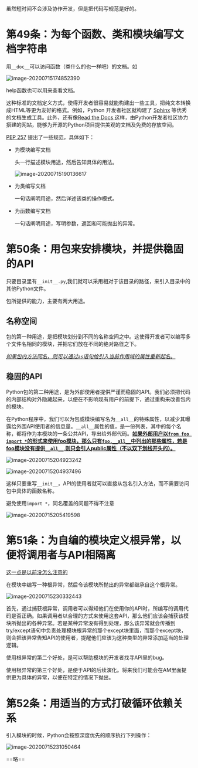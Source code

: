 虽然短时间不会涉及协作开发，但是把代码写规范是好的。

# 第49条：为每个函数、类和模块编写文档字符串

用`__doc__`可以访问函数（类什么的也一样吧）的文档。如

![image-20200715174852390](E:%5CMDNotes%5CEFFECTIVE%20PYTHON%5C%E7%AC%AC%E4%B8%83%E7%AB%A0_%E5%8D%8F%E4%BD%9C%E5%BC%80%E5%8F%91.assets%5Cimage-20200715174852390.png) 

help函数也可以用来查看文档。

这种标准的文档定义方式，使得开发者很容易就能构建出一些工具，把纯文本转换成HTML等更为友好的格式。例如，Python 开发者社区就构建了 <a href='http://sphinx-doc.org/'>Sphinx</a> 等优秀的文档生成工具。此外，还有像<a href='https://readthedocs.org/'>Read the Docs </a> 这样，由Python开发者社区协力搭建的网站，能够为开源的Python项目提供美观的文档及免费的存放空间。



<a href='http://www.python.org/dev/peps/pep-0257'>PEP 257</a> 提出了一些规范，具体如下：

- 为模块编写文档

  头一行描述模块用途，然后告知具体的用法。

  ![image-20200715190136617](E:%5CMDNotes%5CEFFECTIVE%20PYTHON%5C%E7%AC%AC%E4%B8%83%E7%AB%A0_%E5%8D%8F%E4%BD%9C%E5%BC%80%E5%8F%91.assets%5Cimage-20200715190136617.png) 

- 为类编写文档

  一句话阐明用途，然后详述该类的操作模式。

- 为函数编写文档

  一句话阐明用途，写明参数，返回和可能抛出的异常。

  

# 第50条：用包来安排模块，并提供稳固的API

只要目录里有`__init__.py`,我们就可以采用相对于该目录的路径，来引入目录中的其他Python文件。

包所提供的能力，主要有两大用途。

## 名称空间

包的第一种用途，是把模块划分到不同的名称空间之中。这使得开发者可以编写多个文件名相同的模块，并把它们放在不同的绝对路径之下。

*<u>如果包内方法同名，则可以通过`as`语句给引入当前作用域的属性重新起名。</u>*



## 稳固的API

Python包的第二种用途，是为外部使用者提供严谨而稳固的API。我们必须把代码的内部结构对外隐藏起来，以便在不影响现有用户的前提下，通过重构来改善包内的模块。

在Python程序中，我们可以为包或模块编写名为`__all__`的特殊属性，以减少其曝露给外围API使用者的信息量。`__all__`属性的值，是一份列表，其中的每个名称，都将作为本模块的一条公共API，导出给外部代码。**<u>如果外部用户以`from foo import *`的形式来使用foo模块，那么只有`foo.__all__`中列出的那些属性，若是foo模块没有提供`__all__`,则只会引人public属性（不以双下划线开头的）。</u>**



![image-20200715204923242](E:%5CMDNotes%5CEFFECTIVE%20PYTHON%5C%E7%AC%AC%E4%B8%83%E7%AB%A0_%E5%8D%8F%E4%BD%9C%E5%BC%80%E5%8F%91.assets%5Cimage-20200715204923242.png) 

![image-20200715204937496](E:%5CMDNotes%5CEFFECTIVE%20PYTHON%5C%E7%AC%AC%E4%B8%83%E7%AB%A0_%E5%8D%8F%E4%BD%9C%E5%BC%80%E5%8F%91.assets%5Cimage-20200715204937496.png) 

这样只要重写`__init__`，API的使用者就可以直接从包名引入方法，而不需要访问包中具体的函数名称。

避免使用`import *`，同名覆盖的问题不得不注意

![image-20200715205419598](E:%5CMDNotes%5CEFFECTIVE%20PYTHON%5C%E7%AC%AC%E4%B8%83%E7%AB%A0_%E5%8D%8F%E4%BD%9C%E5%BC%80%E5%8F%91.assets%5Cimage-20200715205419598.png) 



# 第51条：为自编的模块定义根异常，以便将调用者与API相隔离

<u>这一点是以前没怎么注意的</u>

在模块中编写一种根异常，然后令该模块所抛出的异常都继承自这个根异常。

![image-20200715230332443](E:%5CMDNotes%5CEFFECTIVE%20PYTHON%5C%E7%AC%AC%E4%B8%83%E7%AB%A0_%E5%8D%8F%E4%BD%9C%E5%BC%80%E5%8F%91.assets%5Cimage-20200715230332443.png) 

首先，通过捕获根异常，调用者可以得知他们在使用你的API时，所编写的调用代码是否正确。如果调用者以合理的方式来使用这套API，那么他们应该会捕获该模块所抛出的各种异常。若是某种异常没有得到处理，那么该异常就会传播到try/except语句中负责处理模块根异常的那个except块里面，而那个except块，则会把该异常告知API的使用者，提醒他们应该为这种类型的异常添加适当的处理逻辑。



使用根异常的第二个好处，是可以帮助模块的开发者找寻API里的bug。

使用根异常的第三个好处，是便于API的后续演化。将来我们可能会在AM里面提供更为具体的异常，以便在特定的情况下抛出。



# 第52条：用适当的方式打破循环依赖关系



引入模块的时候，Python会按照深度优先的顺序执行下列操作：

![image-20200715231050464](E:%5CMDNotes%5CEFFECTIVE%20PYTHON%5C%E7%AC%AC%E4%B8%83%E7%AB%A0_%E5%8D%8F%E4%BD%9C%E5%BC%80%E5%8F%91.assets%5Cimage-20200715231050464.png) 

==略==























